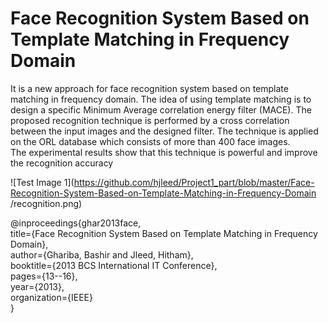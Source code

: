 # Face Recognition System Based on Template Matching in Frequency Domain 
It is  a  new  approach  for  face recognition  system  based  on  template  matching  in  frequency domain. 
The  idea  of  using  template  matching  is  to  design  a specific  Minimum  Average  correlation  energy  filter  (MACE). The  proposed  recognition  technique  is  performed  by  a  cross correlation between the input images and the designed filter. The technique is applied on the ORL database which consists of more than  400 face  images.  
The experimental  results  show  that this technique is powerful and improve the recognition accuracy

![Test Image 1](https://github.com/hjleed/Project1_part/blob/master/Face-Recognition-System-Based-on-Template-Matching-in-Frequency-Domain
/recognition.png)


@inproceedings{ghar2013face,<br>
  title={Face Recognition System Based on Template Matching in Frequency Domain},<br>
  author={Ghariba, Bashir and Jleed, Hitham},<br>
  booktitle={2013 BCS International IT Conference},<br>
  pages={13--16},<br>
  year={2013},<br>
  organization={IEEE}<br>
}<br>
